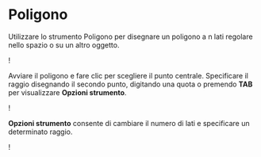 # Poligono

Utilizzare lo strumento Poligono per disegnare un poligono a n lati regolare nello spazio o su un altro oggetto.

\![](<../.gitbook/assets/image (9) (1).png>)

Avviare il poligono e fare clic per scegliere il punto centrale. Specificare il raggio disegnando il secondo punto, digitando una quota o premendo **TAB** per visualizzare **Opzioni strumento**.

\![](<../.gitbook/assets/image (7) (1).png>)

**Opzioni strumento** consente di cambiare il numero di lati e specificare un determinato raggio.

\![](<../.gitbook/assets/image (13) (1).png>)
